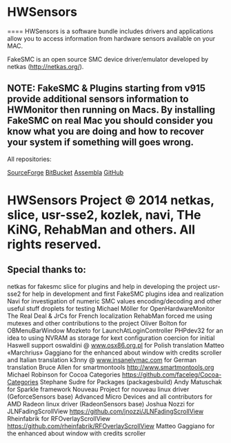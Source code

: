 # HWSensors
====
HWSensors is a software bundle includes drivers and applications allow you to access information from hardware sensors available on your MAC.

FakeSMC is an open source SMC device driver/emulator developed by netkas (http://netkas.org/).

## NOTE: FakeSMC & Plugins starting from v915 provide additional sensors information to HWMonitor then running on Macs. By installing FakeSMC on real Mac you should consider you know what you are doing and how to recover your system if something will goes wrong.

All repositories:

[SourceForge](https://sourceforge.net/projects/hwsensors)
[BitBucket](https://bitbucket.org/kozlek/hwsensors/overview)
[Assembla](https://www.assembla.com/code/fakesmc/git/nodes)
[GitHub](https://github.com/kozlek/HWSensors)

HWSensors Project &copy; 2014 netkas, slice, usr-sse2, kozlek, navi, THe KiNG, RehabMan and others. All rights reserved.
====
## Special thanks to:
netkas for fakesmc
slice for plugins and help in developing the project
usr-sse2 for help in development and first FakeSMC plugins idea and realization 
Navi for investigation of numeric SMC values encoding/decoding and other useful stuff
droplets for testing
Michael Möller for OpenHardwareMonitor
The Real Deal & JrCs for French localization
RehabMan forced me using mutexes and other contributions to the project
Oliver Bolton for OBMenuBarWindow
Mozketo for LaunchAtLoginController
PHPdev32 for an idea to using NVRAM as storage for kext configuration
coercion for initial Haswell support
oswaldini @ www.osx86.org.pl for Polish translation
Matteo «Marchrius» Gaggiano for the enhanced about window with credits scroller and Italian translation
k3nny @ www.insanelymac.com for German translation
Bruce Allen for smartmontools <http://www.smartmontools.org>
Michael Robinson for Cocoa Categories <https://github.com/faceleg/Cocoa-Categories>
Stephane Sudre for Packages (packagesbuild)
Andy Matuschak  for Sparkle framework
Nouveau Project for nouveau linux driver (GeforceSensors base)
Advanced Micro Devices and all contributors for AMD Radeon linux driver (RadeonSensors base)
Joshua Nozzi for JLNFadingScrollView <https://github.com/jnozzi/JLNFadingScrollView>
Rheinfabrik for RFOverlayScrollView <https://github.com/rheinfabrik/RFOverlayScrollView>
Matteo Gaggiano for the enhanced about window with credits scroller
